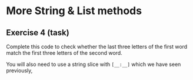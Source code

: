 # More String & List methods
## Exercise 4 (task)

Complete this code to check whether the last three letters of the first word match the first three letters of the second word.

You will also need to use a string slice with `[__:__]` which we have seen previously,
